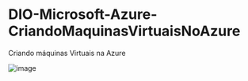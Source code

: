 # DIO-Microsoft-Azure-CriandoMaquinasVirtuaisNoAzure
Criando máquinas Virtuais na Azure

![image](https://github.com/user-attachments/assets/d4ddd70e-bebe-4444-bd10-1c053e23299c)
